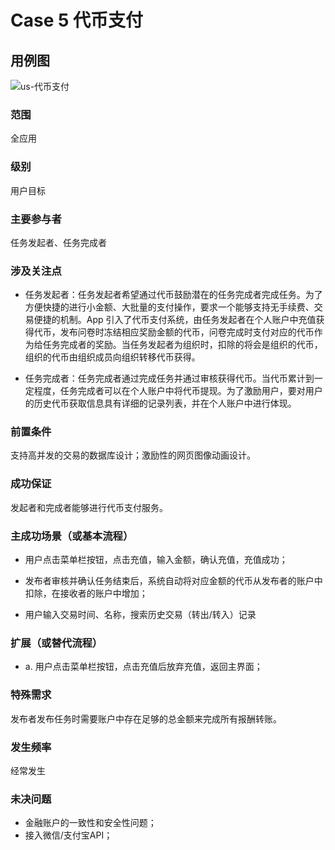 # Case 5 代币支付

## 用例图

![us-代币支付](https://s2.ax1x.com/2019/06/23/ZCLgo9.png)

### 范围

全应用

### 级别

用户目标

### 主要参与者

任务发起者、任务完成者

### 涉及关注点

- 任务发起者：任务发起者希望通过代币鼓励潜在的任务完成者完成任务。为了方便快捷的进行小金额、大批量的支付操作，要求一个能够支持无手续费、交易便捷的机制。App 引入了代币支付系统，由任务发起者在个人账户中充值获得代币，发布问卷时冻结相应奖励金额的代币，问卷完成时支付对应的代币作为给任务完成者的奖励。当任务发起者为组织时，扣除的将会是组织的代币，组织的代币由组织成员向组织转移代币获得。

- 任务完成者：任务完成者通过完成任务并通过审核获得代币。当代币累计到一定程度，任务完成者可以在个人账户中将代币提现。为了激励用户，要对用户的历史代币获取信息具有详细的记录列表，并在个人账户中进行体现。

### 前置条件

支持高并发的交易的数据库设计；激励性的网页图像动画设计。

### 成功保证

发起者和完成者能够进行代币支付服务。

### 主成功场景（或基本流程）

- 用户点击菜单栏按钮，点击充值，输入金额，确认充值，充值成功；
- 发布者审核并确认任务结束后，系统自动将对应金额的代币从发布者的账户中扣除，在接收者的账户中增加；

- 用户输入交易时间、名称，搜索历史交易（转出/转入）记录

### 扩展（或替代流程）

- a. 用户点击菜单栏按钮，点击充值后放弃充值，返回主界面；

### 特殊需求

发布者发布任务时需要账户中存在足够的总金额来完成所有报酬转账。

### 发生频率

经常发生

### 未决问题

- 金融账户的一致性和安全性问题；
- 接入微信/支付宝API；

